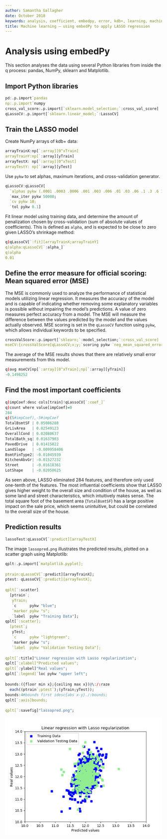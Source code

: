 ```yaml
---
author: Samantha Gallagher
date: October 2018
keywords: analysis, coefficient, embedpy, error, kdb+, learning, machine, mean, mse, predict, python, q
title: Machine learning – using embedPy to apply LASSO regression
---
```


# Analysis using embedPy





This section analyses the data using several Python libraries from
inside the q process: pandas, NumPy, sklearn and Matplotlib.


## Import Python libraries

```q
pd:.p.import`pandas
np:.p.import`numpy
cross_val_score:.p.import[`sklearn.model_selection;`:cross_val_score]
qLassoCV:.p.import[`sklearn.linear_model;`:LassoCV]
```


## Train the LASSO model

Create NumPy arrays of kdb+ data:

```q
arrayTrainX:np[`:array][0^xTrain] 
arrayTrainY:np[`:array][yTrain]
arrayTestX: np[`:array][0^xTest]
arrayTestY: np[`:array][yTest]
```

Use `pykw` to set alphas, maximum iterations, and cross-validation generator.

```q
qLassoCV:qLassoCV[
  `alphas pykw (.0001 .0003 .0006 .001 .003 .006 .01 .03 .06 .1 .3 .6 1); 
  `max_iter pykw 50000; 
  `cv pykw 10; 
  `tol pykw 0.1]
```

Fit linear model using training data, and determine the amount of
penalization chosen by cross-validation (sum of absolute values of
coefficients). This is defined as `alpha`, and is expected to be close to
zero given LASSO’s shrinkage method:

```q
q)qLassoCV[`:fit][arrayTrainX;arrayTrainY]
q)alpha:qLassoCV[`:alpha_]`
q)alpha
0.01
```


## Define the error measure for official scoring: Mean squared error (MSE)

The MSE is commonly used to analyze the performance of statistical
models utilizing linear regression. It measures the accuracy of the
model and is capable of indicating whether removing some explanatory
variables is possible without impairing the model’s predictions. A value
of zero measures perfect accuracy from a model. The MSE will measure the
difference between the values predicted by the model and the values
actually observed. MSE scoring is set in the `qLassoCV` function using
`pykw`, which allows individual keywords to be specified.

```q
crossValScore:.p.import[`sklearn;`:model_selection;`:cross_val_score]
mseCV:{crossValScore[qLassoCV;x;y;`scoring pykw `neg_mean_squared_error]`}
```

The average of the MSE results shows that there are relatively small
error measurements from this model.

```q
q)avg mseCV[np[`:array][0^xTrain];np[`:array][yTrain]]
-0.1498252
```


## Find the most important coefficients

```q
q)impCoef:desc cols[train]!qLassoCV[`:coef_]`
q)count where value[impCoef]=0
284
q)(5#impCoef),-5#impCoef
TotalBsmtSF | 0.05086288
GrLivArea   | 0.02549123
OverallCond | 0.02080637
TotalBath_sq| 0.01637903
PavedDrive  | 0.01415822
LandSlope   | -0.009958406
BsmtFinType2| -0.01045939
KitchenAbvGr| -0.01527232
Street      | -0.01618361
LotShape    | -0.02050625
```

As seen above, LASSO eliminated 284 features, and therefore only used
one-tenth of the features. The most influential coefficients show that
LASSO gives higher weight to the overall size and condition of the
house, as well as some land and street characteristics, which
intuitively makes sense. The total square foot of the basement area
(`TotalBsmtSF`) has a large positive impact on the sale price, which seems
unintuitive, but could be correlated to the overall size of the house.


## Prediction results

```q
lassoTest:qLassoCV[`:predict][arrayTestX]
```

The image `lassopred.png` illustrates the predicted results, plotted on a scatter graph using Matplotlib:

```q
qplt:.p.import[`matplotlib.pyplot];

ptrain:qLassoCV[`:predict][arrayTrainX];
ptest: qLassoCV[`:predict][arrayTestX];

qplt[`:scatter]
  [ptrain`;
   yTrain;
   `c      pykw "blue";
   `marker pykw "s";
   `label  pykw "Training Data"];
qplt[`:scatter];
  [ptest`;
   yTest;
   `c      pykw "lightgreen";
   `marker pykw "s";
   `label  pykw "Validation Testing Data"];

qplt[`:title]"Linear regression with Lasso regularization";
qplt[`:xlabel]"Predicted values";
qplt[`:ylabel]"Real values";
qplt[`:legend]`loc pykw "upper left";

bounds:({floor min x};{ceiling max x})@\:/:raze 
  each((ptrain`;ptest`);(yTrain;yTest));
bounds:4#bounds first idesc{abs x-y}./:bounds;
qplt[`:axis]bounds;

qplt[`:savefig]"lassopred.png";
```

![lassopred.png](media/lassopred.png)


